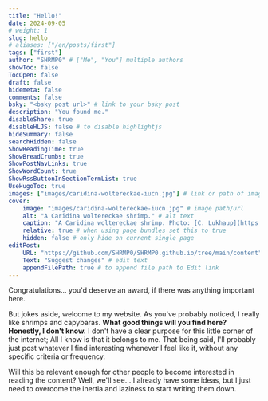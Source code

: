 ```yaml
---
title: "Hello!"
date: 2024-09-05
# weight: 1
slug: hello
# aliases: ["/en/posts/first"]
tags: ["first"]
author: "SHRMP0" # ["Me", "You"] multiple authors
showToc: false
TocOpen: false
draft: false
hidemeta: false
comments: false
bsky: "<bsky post url>" # link to your bsky post
description: "You found me."
disableShare: true
disableHLJS: false # to disable highlightjs
hideSummary: false
searchHidden: false
ShowReadingTime: true
ShowBreadCrumbs: true
ShowPostNavLinks: true
ShowWordCount: true
ShowRssButtonInSectionTermList: true
UseHugoToc: true
images: ["images/caridina-woltereckae-iucn.jpg"] # link or path of image for opengraph, twitter-cards
cover:
    image: "images/caridina-woltereckae-iucn.jpg" # image path/url
    alt: "A Caridina woltereckae shrimp." # alt text
    caption: "A Caridina woltereckae shrimp. Photo: [C. Lukhaup](https://iucn.org/content/dead-shrimp-blues-imperilled-status-freshwater-shrimps)" # display caption under cover
    relative: true # when using page bundles set this to true
    hidden: false # only hide on current single page
editPost:
    URL: "https://github.com/SHRMP0/SHRMP0.github.io/tree/main/content"
    Text: "Suggest changes" # edit text
    appendFilePath: true # to append file path to Edit link
---
```


Congratulations... you'd deserve an award, if there was anything important here.

But jokes aside, welcome to my website. As you've probably noticed, I really like shrimps and capybaras. **What good things will you find here? Honestly, I don't know.** I don't have a clear purpose for this little corner of the internet; All I know is that it belongs to me. That being said, I'll probably just post whatever I find interesting whenever I feel like it, without any specific criteria or frequency.

Will this be relevant enough for other people to become interested in reading the content? Well, we'll see... I already have some ideas, but I just need to overcome the inertia and laziness to start writing them down.
